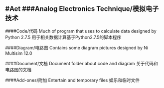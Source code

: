 #Aet
###Analog Electronics Technique/模拟电子技术
---
####Code/代码
	Much of program that uses to calculate data designed by Python 2.7.5
	用于相关数据计算基于Python2.7.5的脚本程序

####Diagram/电路图
	Contains some diagram pictures designed by Ni Multisim 12.0

####Document/文档
	Document folder about code and diagram
	关于代码和电路图的文档

####Add-ones/附加
	Entertain and temporary files
	娱乐和临时文件